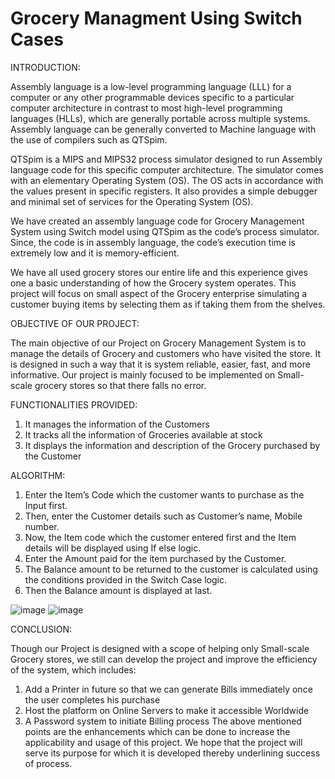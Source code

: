 # Grocery Managment Using Switch Cases

INTRODUCTION:

Assembly language is a low-level programming language (LLL) for a computer or any other programmable devices specific to a particular computer architecture in contrast to most high-level programming languages (HLLs), which are generally portable across multiple systems. Assembly language can be generally converted to Machine language with the use of compilers such as QTSpim.

QTSpim is a MIPS and MIPS32 process simulator designed to run Assembly language code for this specific computer architecture. The simulator comes with an elementary Operating System (OS). The OS acts in accordance with the values present in specific registers. It also provides a simple debugger and minimal set of services for the Operating System (OS).

We have created an assembly language code for Grocery Management System using Switch model using QTSpim as the code’s process simulator. Since, the code is in assembly language, the code’s execution time is extremely low and it is memory-efficient.

We have all used grocery stores our entire life and this experience gives one a basic understanding of how the Grocery system operates. This project will focus on small aspect of the Grocery enterprise simulating a customer buying items by selecting them as if taking them from the shelves. 


OBJECTIVE OF OUR PROJECT:

The main objective of our Project on Grocery Management System is to manage the details of Grocery and customers who have visited the store.  It is designed in such a way that it is system reliable, easier, fast, and more informative. Our project is mainly focused to be implemented on Small-scale grocery stores so that there falls no error.  


FUNCTIONALITIES PROVIDED:

1.	It manages the information of the Customers
2.	It tracks all the information of Groceries available at stock
3.	It displays the information and description of the Grocery purchased by the Customer


ALGORITHM:

1.	Enter the Item’s Code which the customer wants to purchase as the Input first.
2.	Then, enter the Customer details such as Customer’s name, Mobile number.
3.	Now, the Item code which the customer entered first and the Item details will be displayed using If else logic.
4.	Enter the Amount paid for the item purchased by the Customer.
5.	The Balance amount to be returned to the customer is calculated using the conditions provided in the Switch Case logic.
6.	Then the Balance amount is displayed at last.


![image](https://user-images.githubusercontent.com/71831642/134838305-30ff7c23-c779-494b-b3cd-5d6a39e73c43.png)
![image](https://user-images.githubusercontent.com/71831642/134838322-8a0402ad-3c80-40f1-bbdf-5ad02c2afb7c.png)

CONCLUSION:

Though our Project is designed with a scope of helping only Small-scale Grocery stores, we still can develop the project and improve the efficiency of the system, which includes:
1.	Add a Printer in future so that we can generate Bills immediately once the user completes his purchase
2.	Host the platform on Online Servers to make it accessible Worldwide
3.	A Password system to initiate Billing process
The above mentioned points are the enhancements which can be done to increase the applicability and usage of this project.  We hope that the project will serve its purpose for which it is developed thereby underlining success of process. 




